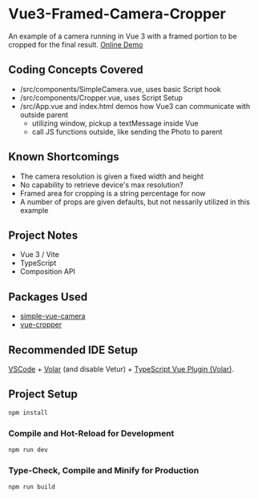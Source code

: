 # Vue3-Framed-Camera-Cropper

An example of a camera running in Vue 3 with a framed portion to be cropped
for the final result. [Online Demo](https://beta.heroharmony.com/experiments/vue-camera/)

## Coding Concepts Covered

- /src/components/SimpleCamera.vue, uses basic Script hook
- /src/components/Cropper.vue, uses Script Setup
- /src/App.vue and index.html demos how Vue3 can communicate with outside parent
  - utilizing window, pickup a textMessage inside Vue
  - call JS functions outside, like sending the Photo to parent

## Known Shortcomings

- The camera resolution is given a fixed width and height
- No capability to retrieve device's max resolution?
- Framed area for cropping is a string percentage for now
- A number of props are given defaults, but not nessarily utilized in this example

## Project Notes

- Vue 3 / Vite
- TypeScript
- Composition API

## Packages Used

- [simple-vue-camera](https://github.com/BastiaanJansen/simple-vue-camera)
- [vue-cropper](https://github.com/ballcat-projects/vue-cropper)

## Recommended IDE Setup

[VSCode](https://code.visualstudio.com/) + [Volar](https://marketplace.visualstudio.com/items?itemName=Vue.volar) (and disable Vetur) + [TypeScript Vue Plugin (Volar)](https://marketplace.visualstudio.com/items?itemName=Vue.vscode-typescript-vue-plugin).

## Project Setup

```sh
npm install
```

### Compile and Hot-Reload for Development

```sh
npm run dev
```

### Type-Check, Compile and Minify for Production

```sh
npm run build
```
